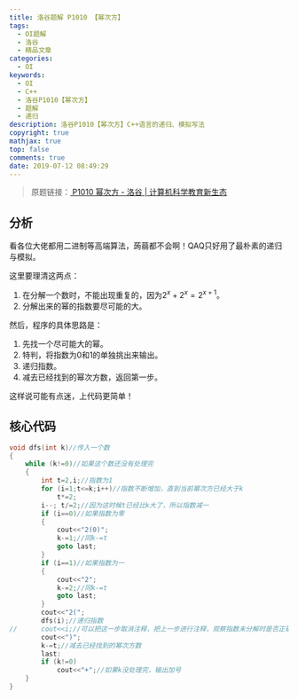 ```yaml
---
title: 洛谷题解 P1010 【幂次方】
tags:
  - OI题解
  - 洛谷
  - 精品文章
categories:
  - OI
keywords:
  - OI
  - C++
  - 洛谷P1010【幂次方】
  - 题解
  - 递归
description: 洛谷P1010【幂次方】C++语言的递归、模拟写法
copyright: true
mathjax: true
top: false
comments: true
date: 2019-07-12 08:49:29
---
```


> 原题链接：[ P1010 幂次方 - 洛谷 | 计算机科学教育新生态](https://www.luogu.com.cn/problem/P1010)

<!--more-->

## 分析

看各位大佬都用二进制等高端算法，蒟蒻都不会啊！QAQ只好用了最朴素的递归与模拟。

这里要理清这两点：

1. 在分解一个数时，不能出现重复的，因为$2^x+2^x=2^{x+1}$。
2. 分解出来的幂的指数要尽可能的大。

然后，程序的具体思路是：

1. 先找一个尽可能大的幂。
2. 特判，将指数为0和1的单独挑出来输出。
3. 递归指数。
4. 减去已经找到的幂次方数，返回第一步。

这样说可能有点迷，上代码更简单！

## 核心代码

```c++
void dfs(int k)//传入一个数
{
    while (k!=0)//如果这个数还没有处理完
    {
        int t=2,i;//指数为1
        for (i=1;t<=k;i++)//指数不断增加，直到当前幂次方已经大于k
            t*=2;
        i--; t/=2;//因为这时候t已经比k大了，所以指数减一
        if (i==0)//如果指数为零
        {
            cout<<"2(0)";
            k-=1;//同k-=t
            goto last;
        }
        if (i==1)//如果指数为一
        {
            cout<<"2";
            k-=2;//同k-=t
            goto last;
        }
        cout<<"2(";
        dfs(i);//递归指数
//		cout<<i;//可以把这一步取消注释，把上一步进行注释，观察指数未分解时是否正确
        cout<<")";
        k-=t;//减去已经找到的幂次方数
        last:
        if (k!=0)
            cout<<"+";//如果k没处理完，输出加号
    }
}
```

